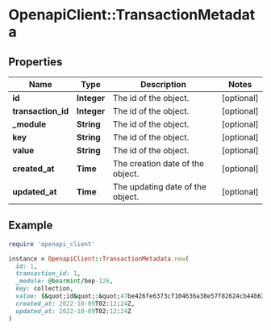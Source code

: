 # OpenapiClient::TransactionMetadata

## Properties

| Name | Type | Description | Notes |
| ---- | ---- | ----------- | ----- |
| **id** | **Integer** | The id of the object. | [optional] |
| **transaction_id** | **Integer** | The id of the object. | [optional] |
| **_module** | **String** | The id of the object. | [optional] |
| **key** | **String** | The id of the object. | [optional] |
| **value** | **String** | The id of the object. | [optional] |
| **created_at** | **Time** | The creation date of the object. | [optional] |
| **updated_at** | **Time** | The updating date of the object. | [optional] |

## Example

```ruby
require 'openapi_client'

instance = OpenapiClient::TransactionMetadata.new(
  id: 1,
  transaction_id: 1,
  _module: @bearmint/bep-126,
  key: collection,
  value: {&quot;id&quot;:&quot;47be426fe6373cf104636a38e57f82624cb44b6389e2e954887c4a6be9921535&quot;,&quot;name&quot;:&quot;41848b4314b2-43bf-819d-41ae21a4b763&quot;,&quot;symbol&quot;:&quot;d6b96b8b9677-4669-a0aa-8b74b545d611&quot;,&quot;uriPrefix&quot;:&quot;https://bearmint.com/&quot;,&quot;uriSuffix&quot;:&quot;.json&quot;,&quot;initialOwner&quot;:&quot;bear1jrvszt338cqya8vn4gqj9zduy9kcr6t24t93ewq4askp82mfgn7geekenddygqalqk73e98tj6r4u9mwejl&quot;,&quot;currentOwner&quot;:&quot;bear1jrvszt338cqya8vn4gqj9zduy9kcr6t24t93ewq4askp82mfgn7geekenddygqalqk73e98tj6r4u9mwejl&quot;,&quot;accessControlList&quot;:{&quot;bear1jrvszt338cqya8vn4gqj9zduy9kcr6t24t93ewq4askp82mfgn7geekenddygqalqk73e98tj6r4u9mwejl&quot;:{&quot;permissions&quot;:[0,1,2]}},&quot;policies&quot;:[{&quot;name&quot;:&quot;@bearmint/bep-145&quot;},{&quot;type&quot;:1,&quot;name&quot;:&quot;@bearmint/bep-145&quot;},{&quot;type&quot;:2,&quot;name&quot;:&quot;@bearmint/bep-145&quot;}]},
  created_at: 2022-10-09T02:12:24Z,
  updated_at: 2022-10-09T02:12:24Z
)
```

